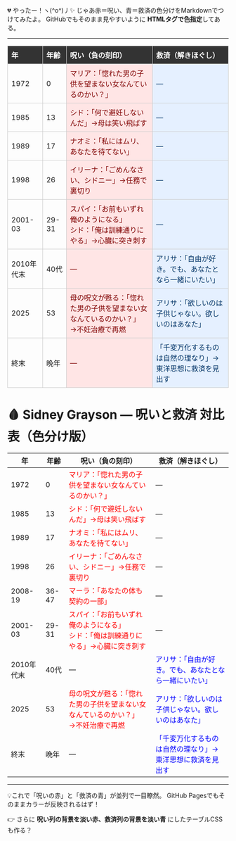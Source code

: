 💔
やったー！ヽ(^o^)丿✨
じゃあ赤＝呪い、青＝救済の色分けをMarkdownでつけてみたよ。
GitHubでもそのまま見やすいように **HTMLタグで色指定**してある。

---
<style>
table.colored-curse-bless {
  border-collapse: collapse;
  width: 100%;
  margin: 1em 0;
}
table.colored-curse-bless th, 
table.colored-curse-bless td {
  border: 1px solid #ccc;
  padding: 8px;
  text-align: left;
}
table.colored-curse-bless th {
  background-color: #333;
  color: white;
}
table.colored-curse-bless td.curse {
  background-color: #ffe5e5; /* 淡い赤 */
  color: #800000; /* 濃い赤文字 */
}
table.colored-curse-bless td.bless {
  background-color: #e5f0ff; /* 淡い青 */
  color: #003366; /* 濃い青文字 */
}
</style>

<table class="colored-curse-bless">
  <tr>
    <th>年</th>
    <th>年齢</th>
    <th>呪い（負の刻印）</th>
    <th>救済（解きほぐし）</th>
  </tr>
  <tr>
    <td>1972</td>
    <td>0</td>
    <td class="curse">マリア：「惚れた男の子供を望まない女なんているのかい？」</td>
    <td class="bless">―</td>
  </tr>
  <tr>
    <td>1985</td>
    <td>13</td>
    <td class="curse">シド：「何で避妊しないんだ」→母は笑い飛ばす</td>
    <td class="bless">―</td>
  </tr>
  <tr>
    <td>1989</td>
    <td>17</td>
    <td class="curse">ナオミ：「私にはムリ、あなたを待てない」</td>
    <td class="bless">―</td>
  </tr>
  <tr>
    <td>1998</td>
    <td>26</td>
    <td class="curse">イリーナ：「ごめんなさい、シドニー」→任務で裏切り</td>
    <td class="bless">―</td>
  </tr>
  <tr>
    <td>2001-03</td>
    <td>29-31</td>
    <td class="curse">スパイ：「お前もいずれ俺のようになる」<br>シド：「俺は訓練通りにやる」→心臓に突き刺す</td>
    <td class="bless">―</td>
  </tr>
  <tr>
    <td>2010年代末</td>
    <td>40代</td>
    <td class="curse">―</td>
    <td class="bless">アリサ：「自由が好き。でも、あなたとなら一緒にいたい」</td>
  </tr>
  <tr>
    <td>2025</td>
    <td>53</td>
    <td class="curse">母の呪文が甦る：「惚れた男の子供を望まない女なんているのかい？」<br>→不妊治療で再燃</td>
    <td class="bless">アリサ：「欲しいのは子供じゃない。欲しいのはあなた」</td>
  </tr>
  <tr>
    <td>終末</td>
    <td>晩年</td>
    <td class="curse">―</td>
    <td class="bless">「千変万化するものは自然の理なり」→東洋思想に救済を見出す</td>
  </tr>
</table>


# 🩸 Sidney Grayson ― 呪いと救済 対比表（色分け版）

| 年       | 年齢    | 呪い（負の刻印）                                                                     | 救済（解きほぐし）                                                     |
| ------- | ----- | ---------------------------------------------------------------------------- | ------------------------------------------------------------- |
| 1972    | 0     | <span style="color:red">マリア：「惚れた男の子供を望まない女なんているのかい？」</span>                  | ―                                                             |
| 1985    | 13    | <span style="color:red">シド：「何で避妊しないんだ」→母は笑い飛ばす</span>                        | ―                                                             |
| 1989    | 17    | <span style="color:red">ナオミ：「私にはムリ、あなたを待てない」</span>                          | ―                                                             |
| 1998    | 26    | <span style="color:red">イリーナ：「ごめんなさい、シドニー」→任務で裏切り</span>                     | ―                                                             |
| 2008-19 | 36-47 | <span style="color:red">マーラ：「あなたの体も契約の一部」</span>                             | ―                                                             |
| 2001-03 | 29-31 | <span style="color:red">スパイ：「お前もいずれ俺のようになる」<br>シド：「俺は訓練通りにやる」→心臓に突き刺す</span> | ―                                                             |
| 2010年代末 | 40代   | ―                                                                            | <span style="color:blue">アリサ：「自由が好き。でも、あなたとなら一緒にいたい」</span>   |
| 2025    | 53    | <span style="color:red">母の呪文が甦る：「惚れた男の子供を望まない女なんているのかい？」<br>→不妊治療で再燃</span>  | <span style="color:blue">アリサ：「欲しいのは子供じゃない。欲しいのはあなた」</span>    |
| 終末      | 晩年    | ―                                                                            | <span style="color:blue">「千変万化するものは自然の理なり」→東洋思想に救済を見出す</span> |

---

💡これで「呪いの赤」と「救済の青」が並列で一目瞭然。
GitHub Pagesでもそのままカラーが反映されるはず！

👉 さらに **呪い列の背景を淡い赤、救済列の背景を淡い青** にしたテーブルCSSも作る？
